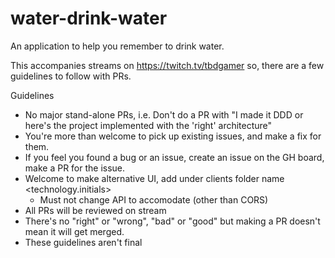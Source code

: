 # water-drink-water
An application to help you remember to drink water.

This accompanies streams on https://twitch.tv/tbdgamer so, there are a few guidelines to follow with PRs. 

Guidelines

- No major stand-alone PRs, i.e. Don't do a PR with "I made it DDD or here's the project implemented with the 'right' architecture"
- You're more than welcome to pick up existing issues, and make a fix for them.
- If you feel you found a bug or an issue, create an issue on the GH board, make a PR for the issue. 
- Welcome to make alternative UI, add under clients folder name <technology.initials>
   - Must not change API to accomodate (other than CORS)
- All PRs will be reviewed on stream
- There's no "right" or "wrong", "bad" or "good" but making a PR doesn't mean it will get merged.
- These guidelines aren't final
